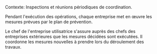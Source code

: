 Contexte: Inspections et réunions périodiques de coordination.

Pendant l'exécution des opérations, chaque entreprise met en œuvre les mesures prévues par le plan de prévention.

Le chef de l'entreprise utilisatrice s'assure auprès des chefs des entreprises extérieures que les mesures décidées sont exécutées. Il coordonne les mesures nouvelles à prendre lors du déroulement des travaux.